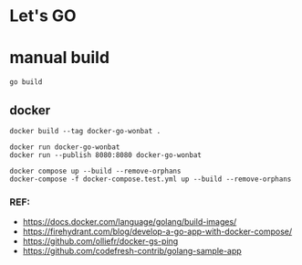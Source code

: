 # Let's GO

# manual build

```
go build
```

## docker
```
docker build --tag docker-go-wonbat .

docker run docker-go-wonbat
docker run --publish 8080:8080 docker-go-wonbat

docker compose up --build --remove-orphans
docker-compose -f docker-compose.test.yml up --build --remove-orphans

```
### REF:
- https://docs.docker.com/language/golang/build-images/
- https://firehydrant.com/blog/develop-a-go-app-with-docker-compose/
- https://github.com/olliefr/docker-gs-ping
- https://github.com/codefresh-contrib/golang-sample-app


